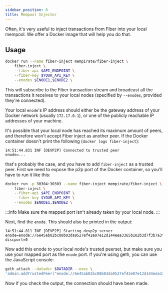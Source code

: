 ```yaml
---
sidebar_position: 6
title: Mempool Injector
---
```

Often, it's very useful to inject transactions from Fiber into your local mempool. 
We offer a Docker image that will help you do that.

## Usage
```bash
docker run --name fiber-inject mempirate/fiber-inject \
    fiber-inject \
    --fiber-api $API_ENDPOINT \
    --fiber-key $YOUR_API_KEY \
    --enodes $ENODE1,$ENODE2 \
```
This will subscribe to the Fiber transaction stream and broadcast all the transactions it receives
to your local nodes (specified by `--enodes`, provided they're connected).

Your local `enode`'s IP address should either be the gateway address of your Docker network (usually `172.17.0.1`), or one of the publicly reachable
IP addresses of your machine.

It's possible that your local node has reached its maximum amount of peers, and therefore won't accept Fiber inject as another peer.
If the Docker container doesn't print the following (`docker logs fiber-inject`):

```
14:51:44.831 INF [DEVP2P] Connected to trusted peer           enode=...
```
that's probably the case, and you have to add `fiber-inject` as a trusted peer. First we need to expose the p2p port of the Docker container, so you'll have to
run it like this:
```bash
docker run -p 30304:30303 --name fiber-inject mempirate/fiber-inject \
    fiber-inject \
    --fiber-api $API_ENDPOINT \
    --fiber-key $YOUR_API_KEY \
    --enodes $ENODE1,$ENODE2 \
```
:::info
Make sure the mapped port isn't already taken by your local node.
:::

Next, find the `enode`. This should also be printed in the output:
```
14:51:44.811 INF [DEVP2P] Starting devp2p server               enode=enode://6e45ab02bc08b03da9527ef42e07e12d144eea3365b102b3d7f3b7a3f4ae0aed24a039d346af3a7e0e3c84257458af076e55e8860e262f551dab9d4e472f0fe3@127.0.0.1:30303?discport=0
```

Now add this enode to your local node's trusted peerset, but make sure you use your mapped port as the `enode` port. 
If you're using geth, you can use the JavaScript console:
```bash
geth attach --datadir $DATADIR --exec \
'admin.addTrustedPeer("enode://6e45ab02bc08b03da9527ef42e07e12d144eea3365b102b3d7f3b7a3f4ae0aed24a039d346af3a7e0e3c84257458af076e55e8860e262f551dab9d4e472f0fe3@127.0.0.1:30304")'
```

Now if you check the output, the connection should have been made.